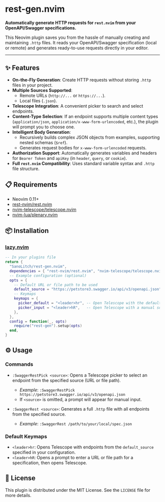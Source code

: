 # rest-gen.nvim

**Automatically generate HTTP requests for `rest.nvim` from your OpenAPI/Swagger specifications.**

This Neovim plugin saves you from the hassle of manually creating and maintaining `.http` files. It reads your OpenAPI/Swagger specification (local or remote) and generates ready-to-use requests directly in your editor.

<!-- TODO: Insert a GIF demonstration here -->
<!-- ![rest-gen.nvim Demo](link_to_your_gif.gif) -->

---

## ✨ Features

- **On-the-Fly Generation**: Create HTTP requests without storing `.http` files in your project.
- **Multiple Sources Supported**:
  - Remote URLs (`http://...` or `https://...`).
  - Local files (`.json`).
- **Telescope Integration**: A convenient picker to search and select endpoints.
- **Content-Type Selection**: If an endpoint supports multiple content types (`application/json`, `application/x-www-form-urlencoded`, etc.), the plugin will prompt you to choose one.
- **Intelligent Body Generation**:
  - Recursively builds complex JSON objects from examples, supporting nested schemas (`$ref`).
  - Generates request bodies for `x-www-form-urlencoded` requests.
- **Authorization Support**: Automatically generates variables and headers for `Bearer Token` and `apiKey` (in `header`, `query`, or `cookie`).
- **Full `rest.nvim` Compatibility**: Uses standard variable syntax and `.http` file structure.

## 📋 Requirements

- Neovim 0.11+
- [rest-nvim/rest.nvim](https://github.com/rest-nvim/rest.nvim)
- [nvim-telescope/telescope.nvim](https://github.com/nvim-telescope/telescope.nvim)
- [nvim-lua/plenary.nvim](https://github.com/nvim-lua/plenary.nvim)

## 📦 Installation

### [lazy.nvim](https://github.com/folke/lazy.nvim)

```lua
-- In your plugins file
return {
  "SanoLitch/rest-gen.nvim",
  dependencies = { "rest-nvim/rest.nvim", "nvim-telescope/telescope.nvim", "nvim-lua/plenary.nvim" },
  -- Example configuration (optional)
  opts = {
    -- Default URL or file path to be used
    default_source = "https://petstore3.swagger.io/api/v3/openapi.json",
    -- Keymaps
    keymaps = {
      picker_default = "<leader>hr", -- Open Telescope with the default_source
      picker_input = "<leader>hR",   -- Open Telescope with a manual source prompt
    },
  },
  config = function(_, opts)
    require("rest-gen").setup(opts)
  end,
}
```

## ⚙️ Usage

### Commands

- `:SwaggerRestPick <source>`: Opens a Telescope picker to select an endpoint from the specified source (URL or file path).
  - *Example*: `:SwaggerRestPick https://petstore3.swagger.io/api/v3/openapi.json`
  - If `<source>` is omitted, a prompt will appear for manual input.

- `:SwaggerRest <source>`: Generates a full `.http` file with all endpoints from the specified source.
  - *Example*: `:SwaggerRest /path/to/your/local/spec.json`

### Default Keymaps

- `<leader>hr`: Opens Telescope with endpoints from the `default_source` specified in your configuration.
- `<leader>hR`: Opens a prompt to enter a URL or file path for a specification, then opens Telescope.

## 📄 License

This plugin is distributed under the MIT License. See the `LICENSE` file for more details.

